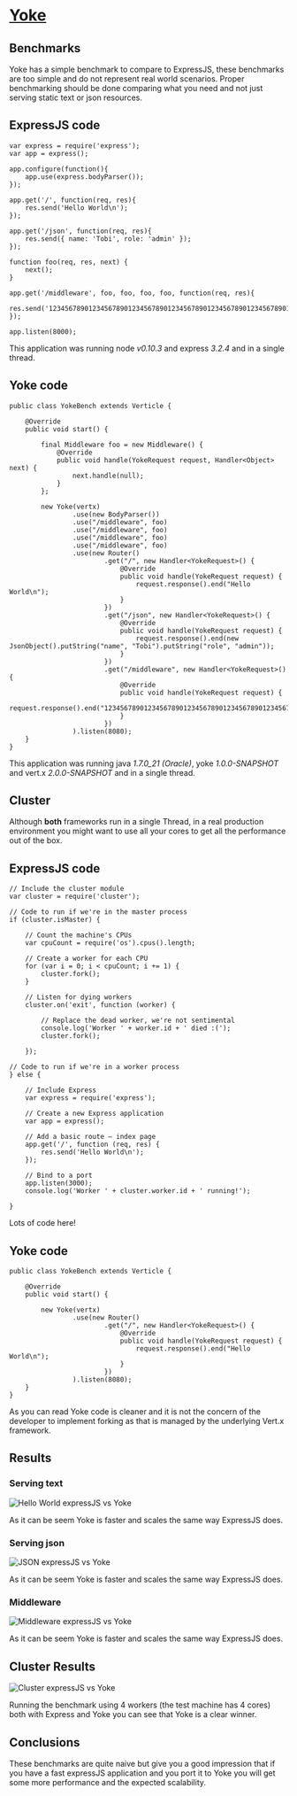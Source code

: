 # [Yoke](/)

## Benchmarks

Yoke has a simple benchmark to compare to ExpressJS, these benchmarks are too simple and do not represent real world
scenarios. Proper benchmarking should be done comparing what you need and not just serving static text or json
resources.

## ExpressJS code

~~~~~~~~~~~~~~~~~~~~~~~~~~~~~~~~~~~~~~~~~~ {.javascript}
var express = require('express');
var app = express();

app.configure(function(){
    app.use(express.bodyParser());
});

app.get('/', function(req, res){
    res.send('Hello World\n');
});

app.get('/json', function(req, res){
    res.send({ name: 'Tobi', role: 'admin' });
});

function foo(req, res, next) {
    next();
}

app.get('/middleware', foo, foo, foo, foo, function(req, res){
    res.send('1234567890123456789012345678901234567890123456789012345678901234567890123456789012345678901234567890');
});

app.listen(8000);
~~~~~~~~~~~~~~~~~~~~~~~~~~~~~~~~~~~~~~~~~~

This application was running node *v0.10.3* and express *3.2.4* and in a single thread.


## Yoke code

~~~~~~~~~~~~~~~~~~~~~~~~~~~~~~~~~~~~~~~~~~ {.java}
public class YokeBench extends Verticle {

    @Override
    public void start() {

        final Middleware foo = new Middleware() {
            @Override
            public void handle(YokeRequest request, Handler<Object> next) {
                next.handle(null);
            }
        };

        new Yoke(vertx)
                .use(new BodyParser())
                .use("/middleware", foo)
                .use("/middleware", foo)
                .use("/middleware", foo)
                .use("/middleware", foo)
                .use(new Router()
                        .get("/", new Handler<YokeRequest>() {
                            @Override
                            public void handle(YokeRequest request) {
                                request.response().end("Hello World\n");
                            }
                        })
                        .get("/json", new Handler<YokeRequest>() {
                            @Override
                            public void handle(YokeRequest request) {
                                request.response().end(new JsonObject().putString("name", "Tobi").putString("role", "admin"));
                            }
                        })
                        .get("/middleware", new Handler<YokeRequest>() {
                            @Override
                            public void handle(YokeRequest request) {
                                request.response().end("1234567890123456789012345678901234567890123456789012345678901234567890123456789012345678901234567890");
                            }
                        })
                ).listen(8080);
    }
}
~~~~~~~~~~~~~~~~~~~~~~~~~~~~~~~~~~~~~~~~~~

This application was running java *1.7.0_21 (Oracle)*, yoke *1.0.0-SNAPSHOT* and vert.x *2.0.0-SNAPSHOT* and in a single
thread.


## Cluster

Although **both** frameworks run in a single Thread, in a real production environment you might want to use all your
cores to get all the performance out of the box.


## ExpressJS code

~~~~~~~~~~~~~~~~~~~~~~~~~~~~~~~~~~~~~~~~~~ {.javascript}
// Include the cluster module
var cluster = require('cluster');

// Code to run if we're in the master process
if (cluster.isMaster) {

    // Count the machine's CPUs
    var cpuCount = require('os').cpus().length;

    // Create a worker for each CPU
    for (var i = 0; i < cpuCount; i += 1) {
        cluster.fork();
    }

    // Listen for dying workers
    cluster.on('exit', function (worker) {

        // Replace the dead worker, we're not sentimental
        console.log('Worker ' + worker.id + ' died :(');
        cluster.fork();

    });

// Code to run if we're in a worker process
} else {

    // Include Express
    var express = require('express');

    // Create a new Express application
    var app = express();

    // Add a basic route – index page
    app.get('/', function (req, res) {
        res.send('Hello World\n');
    });

    // Bind to a port
    app.listen(3000);
    console.log('Worker ' + cluster.worker.id + ' running!');

}
~~~~~~~~~~~~~~~~~~~~~~~~~~~~~~~~~~~~~~~~~~

Lots of code here!

## Yoke code

~~~~~~~~~~~~~~~~~~~~~~~~~~~~~~~~~~~~~~~~~~ {.java}
public class YokeBench extends Verticle {

    @Override
    public void start() {

        new Yoke(vertx)
                .use(new Router()
                        .get("/", new Handler<YokeRequest>() {
                            @Override
                            public void handle(YokeRequest request) {
                                request.response().end("Hello World\n");
                            }
                        })
                ).listen(8080);
    }
}
~~~~~~~~~~~~~~~~~~~~~~~~~~~~~~~~~~~~~~~~~~

As you can read Yoke code is cleaner and it is not the concern of the developer to implement forking as that is managed
by the underlying Vert.x framework.


## Results

### Serving text

![Hello World expressJS vs Yoke](text.png)

As it can be seem Yoke is faster and scales the same way ExpressJS does.

### Serving json

![JSON expressJS vs Yoke](json.png)

As it can be seem Yoke is faster and scales the same way ExpressJS does.

### Middleware

![Middleware expressJS vs Yoke](middleware.png)

As it can be seem Yoke is faster and scales the same way ExpressJS does.

## Cluster Results

![Cluster expressJS vs Yoke](cluster.png)

Running the benchmark using 4 workers (the test machine has 4 cores) both with Express and Yoke you can see that Yoke
is a clear winner.

## Conclusions

These benchmarks are quite naive but give you a good impression that if you have a fast expressJS application and you
port it to Yoke you will get some more performance and the expected scalability.